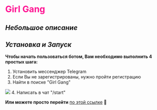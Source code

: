 # <span style="color:DeepPink;">Girl Gang</span>
## *Небольшое описание* 


## *Установка и Запуск*
**Чтобы начать пользоваться ботом, Вам необходимо выполнить 4 простых шага:**
1. Установить мессенджер Telegram
2. Если Вы не зарегистрированы, нужно пройти регистрацию
3. Найти в поиске "Girl Gang"
<image src="https://github.com/AriGasper/Girl-Gang-Bot/blob/master/изображение_2023-12-19_045813435.png">
4. Написать в чат "/start"<br>

**Или можете просто перейти** [по этой ссылке](https://t.me/Girl_Gang_Bot) :sparkling_heart:
